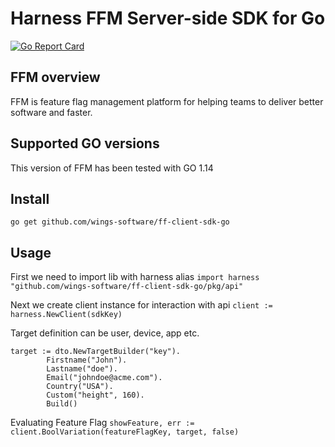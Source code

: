 # Harness FFM Server-side SDK for Go

[![Go Report Card](https://goreportcard.com/badge/github.com/drone/ff-golang-server-sdk)](https://goreportcard.com/report/github.com/drone/ff-golang-server-sdk)

## FFM overview
FFM is feature flag management platform for helping teams to deliver better software and faster.

## Supported GO versions
This version of FFM has been tested with GO 1.14

## Install
`go get github.com/wings-software/ff-client-sdk-go`

## Usage
First we need to import lib with harness alias
`import harness "github.com/wings-software/ff-client-sdk-go/pkg/api"`

Next we create client instance for interaction with api
`client := harness.NewClient(sdkKey)`

Target definition can be user, device, app etc.
```
target := dto.NewTargetBuilder("key").
 		Firstname("John").
 		Lastname("doe").
 		Email("johndoe@acme.com").
 		Country("USA").
 		Custom("height", 160).
 		Build()
```

Evaluating Feature Flag
`showFeature, err := client.BoolVariation(featureFlagKey, target, false)`
